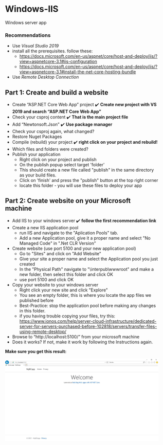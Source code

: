# Windows-IIS
Windows server app

### Recommendations
* Use *Visual Studio 2019*
* install all the prerequisites. follow these: 
  * https://docs.microsoft.com/en-us/aspnet/core/host-and-deploy/iis/?view=aspnetcore-3.1#iis-configuration  
  * https://docs.microsoft.com/en-us/aspnet/core/host-and-deploy/iis/?view=aspnetcore-3.1#install-the-net-core-hosting-bundle
* Use *Remote Desktop Connection*


## Part 1: Create and build a website
* Create “ASP.NET Core Web App” project :heavy_check_mark: **Create new project with VS 2019 and search “ASP.NET Core Web App”**
* Check your csproj content :heavy_check_mark: **That is the main project file**
* Add “Newtonsoft.Json” :heavy_check_mark: **Use package manager**
* Check your csproj again, what changed?
* Restore Nuget Packages
* Compile (rebuild) your project :heavy_check_mark: **right click on your project and rebuild!**
* Which files and folders were created? 
* Publish your application 
  * Right click on your project and publish
  * On the publish popup select target 'folder'
  * This should create a new file called "publish" in the same directory as your build files.
  * Click on 'finish' and press the "publish" button at the top right corner
  * locate this folder - you will use these files to deploy your app

## Part 2: Create website on your Microsoft machine
* Add IIS to your windows server :heavy_check_mark: **follow the first recommendation link**
* Create a new IIS application pool 
  * run IIS and navigate to the "Aplication Pools" tab.
  * Add a new Application pool, give it a proper name and select "No Managed Code" in ".Net CLR Version"
* Create website (use port 5100 and your new application pool)
  * Go to "Sites" and click on "Add Website"
  * Give your site a proper name and select the Application pool you just created
  * In the "Physical Path" navigate to "\interpub\wwwroot\" and make a new folder, then select this folder and click OK
  * use port 5100 and click OK
* Copy your website to your windows server
  * Right click your new site and click "Explore" 
  * You see an empty folder, this is where you locate the app files we published before
  * Best-Practice: stop the application pool before making any changes in this folder.
  * if you having trouble copying your files, try this:
     https://www.ionos.com/help/server-cloud-infrastructure/dedicated-server-for-servers-purchased-before-102818/servers/transfer-files-using-remote-desktop/
* Browse to “http://localhost:5100/” from your microsoft machine 
* Does it works? If not, make it work by following the Instructions again.

**Make sure you get this result:**

![GitHub Logo](https://github.com/ozzy045/Windows-IIS/blob/master/Example.JPG)
